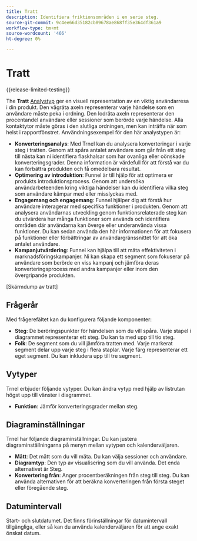 ```yaml
---
title: Tratt
description: Identifiera friktionsområden i en serie steg.
source-git-commit: 9c4ee66d35182cb89678ae868ff35e364df361a9
workflow-type: tm+mt
source-wordcount: '466'
ht-degree: 0%

---
```


# Tratt

{{release-limited-testing}}

The **Tratt** [Analystyp](overview.md) ger en visuell representation av en viktig användarresa i din produkt. Den vågräta axeln representerar varje händelse som en användare måste peka i ordning. Den lodräta axeln representerar den procentandel användare eller sessioner som berörde varje händelse. Alla kontaktytor måste göras i den slutliga ordningen, men kan inträffa när som helst i rapportfönstret. Användningsexempel för den här analystypen är:

* **Konverteringsanalys**: Med Trnel kan du analysera konverteringar i varje steg i tratten. Genom att spåra antalet användare som går från ett steg till nästa kan ni identifiera flaskhalsar som har ovanliga eller oönskade konverteringsgrader. Denna information är värdefull för att förstå var du kan förbättra produkten och få omedelbara resultat.
* **Optimering av introduktion**: Funnel är till hjälp för att optimera er produkts introduktionsprocess. Genom att undersöka användarbeteenden kring viktiga händelser kan du identifiera vilka steg som användare kämpar med eller misslyckas med.
* **Engagemang och engagemang**: Funnel hjälper dig att förstå hur användare interagerar med specifika funktioner i produkten. Genom att analysera användarnas utveckling genom funktionsrelaterade steg kan du utvärdera hur många funktioner som används och identifiera områden där användarna kan överge eller underanvända vissa funktioner. Du kan sedan använda den här informationen för att fokusera på funktioner eller förbättringar av användargränssnittet för att öka antalet användare.
* **Kampanjutvärdering**: Funnel kan hjälpa till att mäta effektiviteten i marknadsföringskampanjer. Ni kan skapa ett segment som fokuserar på användare som berörde en viss kampanj och jämföra deras konverteringsprocess med andra kampanjer eller inom den övergripande produkten.

[Skärmdump av tratt]

## Frågerår

Med frågerefältet kan du konfigurera följande komponenter:

* **Steg**: De beröringspunkter för händelsen som du vill spåra. Varje stapel i diagrammet representerar ett steg. Du kan ta med upp till tio steg.
* **Folk**: De segment som du vill jämföra tratten med. Varje markerat segment delar upp varje steg i flera staplar. Varje färg representerar ett eget segment. Du kan inkludera upp till tre segment.

## Vytyper

Trnel erbjuder följande vytyper. Du kan ändra vytyp med hjälp av listrutan högst upp till vänster i diagrammet.

* **Funktion**: Jämför konverteringsgrader mellan steg.

## Diagraminställningar

Trnel har följande diagraminställningar. Du kan justera diagraminställningarna på menyn mellan vytypen och kalenderväljaren.

* **Mått**: Det mått som du vill mäta. Du kan välja sessioner och användare.
* **Diagramtyp**: Den typ av visualisering som du vill använda. Det enda alternativet är Steg.
* **Konvertering från**: Anger procentberäkningen från steg till steg. Du kan använda alternativen för att beräkna konverteringen från första steget eller föregående steg.

## Datumintervall

Start- och slutdatumet. Det finns förinställningar för datumintervall tillgängliga, eller så kan du använda kalenderväljaren för att ange exakt önskat datum.
